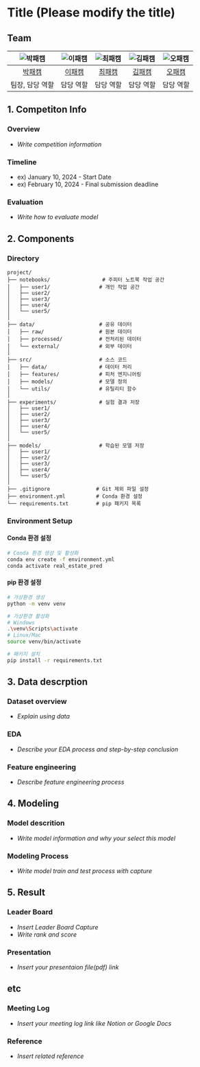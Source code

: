 # Title (Please modify the title)

## Team

| ![박패캠](https://avatars.githubusercontent.com/u/156163982?v=4) | ![이패캠](https://avatars.githubusercontent.com/u/156163982?v=4) | ![최패캠](https://avatars.githubusercontent.com/u/156163982?v=4) | ![김패캠](https://avatars.githubusercontent.com/u/156163982?v=4) | ![오패캠](https://avatars.githubusercontent.com/u/156163982?v=4) |
| :--------------------------------------------------------------: | :--------------------------------------------------------------: | :--------------------------------------------------------------: | :--------------------------------------------------------------: | :--------------------------------------------------------------: |
|            [박패캠](https://github.com/UpstageAILab)             |            [이패캠](https://github.com/UpstageAILab)             |            [최패캠](https://github.com/UpstageAILab)             |            [김패캠](https://github.com/UpstageAILab)             |            [오패캠](https://github.com/UpstageAILab)             |
|                            팀장, 담당 역할                             |                            담당 역할                             |                            담당 역할                             |                            담당 역할                             |                            담당 역할                             |

## 1. Competiton Info

### Overview

- _Write competition information_

### Timeline

- ex) January 10, 2024 - Start Date
- ex) February 10, 2024 - Final submission deadline

### Evaluation

- _Write how to evaluate model_

## 2. Components

### Directory
```
project/
├── notebooks/                 # 주피터 노트북 작업 공간
│   ├── user1/                # 개인 작업 공간
│   ├── user2/
│   ├── user3/
│   ├── user4/
│   └── user5/
│
├── data/                     # 공유 데이터
│   ├── raw/                  # 원본 데이터
│   ├── processed/            # 전처리된 데이터
│   └── external/             # 외부 데이터
│
├── src/                      # 소스 코드
│   ├── data/                 # 데이터 처리
│   ├── features/             # 피처 엔지니어링
│   ├── models/               # 모델 정의
│   └── utils/                # 유틸리티 함수
│
├── experiments/              # 실험 결과 저장
│   ├── user1/
│   ├── user2/
│   ├── user3/
│   ├── user4/
│   └── user5/
│
├── models/                   # 학습된 모델 저장
│   ├── user1/
│   ├── user2/
│   ├── user3/
│   ├── user4/
│   └── user5/
│
├── .gitignore               # Git 제외 파일 설정
├── environment.yml          # Conda 환경 설정
└── requirements.txt         # pip 패키지 목록
```

### Environment Setup

#### Conda 환경 설정
```bash
# Conda 환경 생성 및 활성화
conda env create -f environment.yml
conda activate real_estate_pred
```

#### pip 환경 설정
```bash
# 가상환경 생성
python -m venv venv

# 가상환경 활성화
# Windows
.\venv\Scripts\activate
# Linux/Mac
source venv/bin/activate

# 패키지 설치
pip install -r requirements.txt
```

## 3. Data descrption

### Dataset overview

- _Explain using data_

### EDA

- _Describe your EDA process and step-by-step conclusion_

### Feature engineering

- _Describe feature engineering process_

## 4. Modeling

### Model descrition

- _Write model information and why your select this model_

### Modeling Process

- _Write model train and test process with capture_

## 5. Result

### Leader Board

- _Insert Leader Board Capture_
- _Write rank and score_

### Presentation

- _Insert your presentaion file(pdf) link_

## etc

### Meeting Log

- _Insert your meeting log link like Notion or Google Docs_

### Reference

- _Insert related reference_
